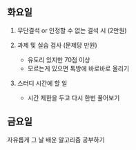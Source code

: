 ## 화요일

1. 무단결석 or 인정할 수 없는 결석 시 (2만원)

2. 과제 및 실습 검사 (문제당 만원)
    - 유도리 있지만 70점 이상
    - 모르는게 있으면 톡방에 바로바로 올리기
  
3. 스터디 시간에 할 일
    - 시간 제한을 두고 다시 한번 풀어보기

## 금요일

자유롭게 그 날 배운 알고리즘 공부하기
